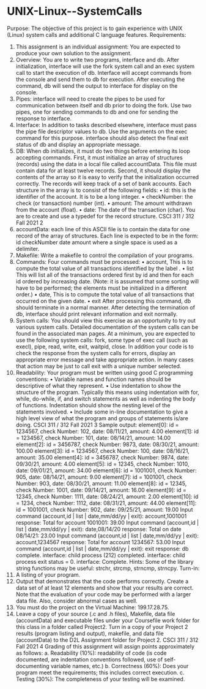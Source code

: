 # UNIX-Linux--SystemCalls
Purpose: The objective of this project is to gain experience with UNIX (Linux) system
calls and additional C language features.
Requirements:
1. This assignment is an individual assignment: You are expected to produce your
own solution to the assignment.
2. Overview: You are to write two programs, interface and db. After initialization,
interface will use the fork system call and an exec system call to start the
execution of db. Interface will accept commands from the console and send them
to db for execution. After executing the command, db will send the output to
interface for display on the console.
3. Pipes: interface will need to create the pipes to be used for communication
between itself and db prior to doing the fork. Use two pipes, one for sending
commands to db and one for sending the response to interface.
4. Interface: In addition to tasks described elsewhere, interface must pass the pipe
file descriptor values to db. Use the arguments on the exec command for this
purpose. interface should also detect the final exit status of db and display an
appropriate message.
5. DB: When db initializes, it must do two things before entering its loop accepting
commands. First, it must initialize an array of structures (records) using the data
in a local file called accountData. This file must contain data for at least twelve
records. Second, it should display the contents of the array so it is easy to verify
that the initialization occurred correctly. The records will keep track of a set of
bank accounts. Each structure in the array is to consist of the following fields:
• id: this is the identifier of the account. It is to be a long integer.
• checkNumber: the check (or transaction) number (int).
• amount: The amount withdrawn from the account (float).
• date: The date of the transaction (char).
You are to create and use a typedef for the record structure.
CSCI 311 / 312 Fall 2021
2
6. accountData: each line of this ASCII file is to contain the data for one record of
the array of structures. Each line is expected to be in the form:
id checkNumber date amount
where a single space is used as a delimiter.
7. Makefile: Write a makefile to control the compilation of your programs.
8. Commands: Four commands must be processed:
• account,<id>
This is to compute the total value of all transactions identified by the label <id>.
• list
This will list all of the transactions ordered first by id and then for each id
ordered by increasing date. (Note: it is assumed that some sorting will
have to be performed; the elements must be initialized in a different
order.)
• date,<date>
This is to compute the total value of all transactions that occurred on the
given date.
• exit
After processing this command, db should terminate in a normal manner.
After detecting the termination of db, interface should print relevant
information and exit normally.
9. System calls: You should view this exercise as an opportunity to try out various
system calls. Detailed documentation of the system calls can be found in the
associated man pages. At a minimum, you are expected to use the following
system calls: fork, some type of exec call (such as execl), pipe, read, write, exit,
waitpid, close. In addition your code is to check the response from the system
calls for errors, display an appropriate error message and take appropriate action.
In many cases that action may be just to call exit with a unique number selected.
10. Readability: Your program must be written using good C programming conventions:
• Variable names and function names should be descriptive of what they
represent.
• Use indentation to show the structure of the program. Typically this
means using indentation with for, while, do-while, if, and switch
statements as well as indenting the body of functions. Indentation should
show the nesting level of the statements involved.
• Include some in-line documentation to give a high level view of what the
program and groups of statements is/are doing.
CSCI 311 / 312 Fall 2021
3
Sample output:
element[0]: id = 1234567, check Number: 102, date: 08/11/21, amount: 4.00
element[1]: id = 1234567, check Number: 101, date: 08/14/21, amount: 14.00
element[2]: id = 3456787, check Number: 9873, date: 08/30/21, amount: 100.00
element[3]: id = 1234567, check Number: 100, date: 08/16/21, amount: 35.00
element[4]: id = 3456787, check Number: 9874, date: 09/30/21, amount: 4.00
element[5]: id = 12345, check Number: 1010, date: 09/01/21, amount: 34.00
element[6]: id = 1001001, check Number: 905, date: 08/14/21, amount: 9.00
element[7]: id = 1001001, check Number: 903, date: 08/30/21, amount: 11.00
element[8]: id = 12345, check Number: 1001, date: 09/14/21, amount: 16.00
element[9]: id = 12345, check Number: 1111, date: 08/24/21, amount: 2.00
element[10]: id = 1234, check Number: 1112, date: 08/31/21, amount: 44.00
element[11]: id = 1001001, check Number: 902, date: 09/25/21, amount: 19.00
Input command (account,id | list | date,mm/dd/yy | exit):
account,1001001
response: Total for account 1001001: 39.00
Input command (account,id | list | date,mm/dd/yy | exit):
date,08/14/20
response: Total on date 08/14/21: 23.00
Input command (account,id | list | date,mm/dd/yy | exit):
account,1234567
response: Total for account 1234567: 53.00
Input command (account,id | list | date,mm/dd/yy | exit):
exit
response: db complete.
interface: child process (212) completed.
interface: child process exit status = 0.
interface: Complete.
Hints:
Some of the library string functions may be useful: strchr, strcmp, strncmp, strncpy.
Turn-in:
1. A listing of your program.
2. Output that demonstrates that the code performs correctly. Create a data set of at least 12
elements and show that your results are correct. Note that the evaluation of your code
may be performed with a larger data file. Also, consider abnormal cases as well.
3. You must do the project on the Virtual Machine: 199.17.28.75.
4. Leave a copy of your source (.c and .h files), Makefile, data file (accountData) and
executable files under your Coursefile work folder for this class in a folder called
Project2.
Turn in a copy of your Project 2 results (program listing and output), makefile,
and data file (accountData) to the D2L Assignment folder for Project 2.
CSCI 311 / 312 Fall 2021
4
Grading of this assignment will assign points approximately as follows:
a. Readability (10%): readability of code (is code documented, are indentation
conventions followed, use of self-documenting variable names, etc.)
b. Correctness (60%): Does your program meet the requirements; this includes
correct execution.
c. Testing (30%): The completeness of your testing will be examined.

